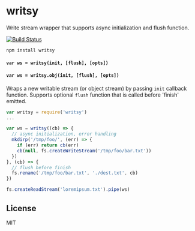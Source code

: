# writsy

Write stream wrapper that supports async initialization and flush function.

[![Build Status](https://travis-ci.org/cshum/writsy.svg?branch=master)](https://travis-ci.org/cshum/writsy)

```
npm install writsy
```

#### `var ws = writsy(init, [flush], [opts])`
#### `var ws = writsy.obj(init, [flush], [opts])`

Wraps a new writable stream (or object stream) by passing `init` callback function.
Supports optional `flush` function that is called before 'finish' emitted.

```js
var writsy = require('writsy')
...

var ws = writsy((cb) => {
  // async initialization, error handling
  mkdirp('/tmp/foo/', (err) => {
    if (err) return cb(err)
    cb(null, fs.createWriteStream('/tmp/foo/bar.txt'))
  })
}, (cb) => {
  // flush before finish
  fs.rename('/tmp/foo/bar.txt', './dest.txt', cb)
})

fs.createReadStream('loremipsum.txt').pipe(ws)

```

## License

MIT


